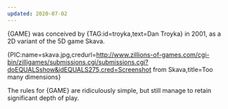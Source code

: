 ```yaml
---
updated: 2020-07-02
---
```


{GAME} was conceived by {TAG:id=troyka,text=Dan Troyka} in 2001, as a 2D variant of the 5D game Skava.

{PIC:name=skava.jpg,credurl=http://www.zillions-of-games.com/cgi-bin/zilligames/submissions.cgi/submissions.cgi?doEQUALSshow&idEQUALS275,cred=Screenshot from Skava,title=Too many dimensions}

The rules for {GAME} are ridiculously simple, but still manage to retain significant depth of play.
